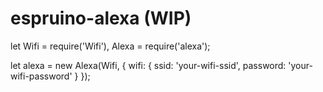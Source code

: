 # espruino-alexa (WIP)

let Wifi = require('Wifi'),
    Alexa = require('alexa');


let alexa = new Alexa(Wifi, {
  wifi: {
    ssid: 'your-wifi-ssid',
    password: 'your-wifi-password'
  }
});
